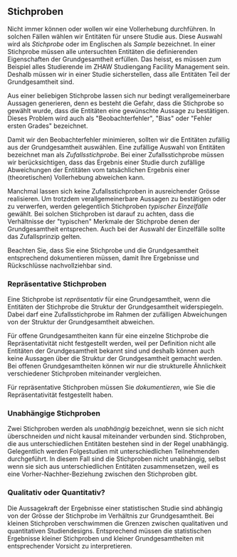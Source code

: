 ## Stichproben

Nicht immer können oder wollen wir eine Vollerhebung durchführen. In solchen Fällen wählen wir Entitäten für unsere Studie aus. Diese Auswahl wird als *Stichprobe* oder im Englischen als *Sample* bezeichnet. In einer Stichprobe müssen alle untersuchten Entitäten die definierenden Eigenschaften der Grundgesamtheit erfüllen. Das heisst, es müssen zum Beispiel alles Studierende im ZHAW Studiengang Facility Management sein. Deshalb müssen wir in einer Studie sicherstellen, dass alle Entitäten Teil der Grundgesamtheit sind.

Aus einer beliebigen Stichprobe lassen sich nur bedingt verallgemeinerbare Aussagen generieren, denn es besteht die Gefahr, dass die Stichprobe so gewählt wurde, dass die Entitäten eine gewünschte Aussage zu bestätigen. Dieses Problem wird auch als "Beobachterfehler", "Bias" oder "Fehler ersten Grades" bezeichnet.

Damit wir den Beobachterfehler minimieren, sollten wir die Entitäten zufällig aus der Grundgesamtheit auswählen. Eine zufällige Auswahl von Entitäten bezeichnet man als *Zufallsstichprobe*. Bei einer Zufallsstichprobe müssen wir berücksichtigen, dass das Ergebnis einer Studie durch zufällige Abweichungen der Entitäten vom tatsächlichen Ergebnis einer (theoretischen) Vollerhebung abweichen kann.

Manchmal lassen sich keine Zufallsstichproben in ausreichender Grösse realisieren. Um trotzdem verallgemeinerbare Aussagen zu bestätigen oder zu verwerfen, werden gelegentlich Stichproben  *typischer Einzelfälle* gewählt. Bei solchen Stichproben ist darauf zu achten, dass die Verhältnisse der "typischen" Merkmale der Stichprobe denen der Grundgesamtheit entsprechen. Auch bei der Auswahl der Einzelfälle sollte das Zufallsprinzip gelten. 

Beachten Sie, dass Sie eine Stichprobe und die Grundgesamtheit entsprechend dokumentieren müssen, damit Ihre Ergebnisse und Rückschlüsse nachvollziehbar sind.

### Repräsentative Stichproben

Eine Stichprobe ist *repräsentativ* für eine Grundgesamtheit, wenn die Entitäten der Stichprobe die Struktur der Grundgesamtheit widerspiegeln. Dabei darf eine Zufallsstichprobe im Rahmen der zufälligen Abweichungen von der Struktur der Grundgesamtheit abweichen. 

Für offene Grundgesamtheiten kann für eine einzelne Stichprobe die Repräsentativität nicht festgestellt werden, weil per Definition nicht alle Entitäten der Grundgesamtheit bekannt sind und deshalb können auch keine Aussagen über die Struktur der Grundgesamtheit gemacht werden. Bei offenen Grundgesamtheiten können wir nur die strukturelle Ähnlichkeit verschiedener Stichproben miteinander vergleichen. 

Für repräsentative Stichproben müssen Sie *dokumentieren*, wie Sie die Repräsentativität festgestellt haben.

### Unabhängige Stichproben

Zwei Stichproben werden als *unabhängig* bezeichnet, wenn sie sich nicht überschneiden *und* nicht kausal miteinander verbunden sind. Stichproben, die aus unterschiedlichen Entitäten bestehen sind in der Regel unabhängig. Gelegentlich werden Folgestudien mit unterschiedlichen Teilnehmenden durchgeführt. In diesem Fall sind die Stichproben nicht unabhängig, selbst wenn sie sich aus unterschiedlichen Entitäten zusammensetzen, weil es eine Vorher-Nachher-Beziehung zwischen den Stichproben gibt.

### Qualitativ oder Quantitativ?

Die Aussagekraft der Ergebnisse einer statistischen Studie sind abhängig von der Grösse der Stichprobe im Verhältnis zur Grundgesamtheit. Bei kleinen Stichproben verschwimmen die Grenzen zwischen qualitativen und quantitativen Studiendesigns. Entsprechend müssen die statistischen Ergebnisse kleiner Stichproben und kleiner Grundgesamtheiten mit entsprechender Vorsicht zu interpretieren.
